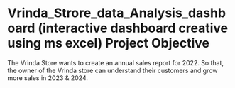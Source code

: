# Vrinda_Strore_data_Analysis_dashboard (interactive dashboard creative using ms excel)  Project Objective
The Vrinda Store wants to create an annual sales report for 2022. So that, the owner of the Vrinda store can understand their customers and grow more sales in 2023 & 2024.
